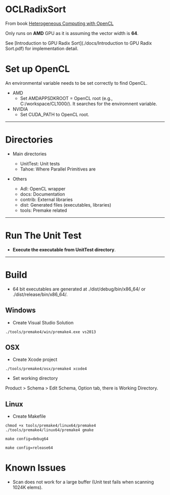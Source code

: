 # OCLRadixSort

From book [Heterogeneous Computing with OpenCL](http://www.heterogeneouscompute.org/?page_id=7)

Only runs on **AMD** GPU as it is assuming the vector width is **64**. 

See [Introduction to GPU Radix Sort](./docs/Introduction to GPU Radix Sort.pdf) for implementation detail. 

# Set up OpenCL
An environmental variable needs to be set correctly to find OpenCL. 
- AMD
    - Set AMDAPPSDKROOT = OpenCL root (e.g., C:/workspace/CL1000/). It searches for the enviromnent variable. 
- NVIDIA
    - Set CUDA_PATH to OpenCL root. 

---
# Directories
- Main directories
    - UnitTest: Unit tests
    - Tahoe: Where Parallel Primitives are

- Others
    - Adl: OpenCL wrapper
    - docs: Documentation
    - contrib: External libraries
    - dist: Generated files (executables, libraries)
    - tools: Premake related

---
# Run The Unit Test
- **Execute the executable from UnitTest directory**. 

---
# Build
- 64 bit executables are generated at ./dist/debug/bin/x86_64/ or ./dist/release/bin/x86_64/. 

## Windows
- Create Visual Studio Solution

`./tools/premake4/win/premake4.exe vs2013`


## OSX
- Create Xcode project

`./tools/premake4/osx/premake4 xcode4`

- Set working directory

Product > Schema > Edit Schema, Option tab, there is Working Directory. 

## Linux
- Create Makefile

`chmod +x tools/premake4/linux64/premake4`
`./tools/premake4/linux64/premake4 gmake`

`make config=debug64`

`make config=release64`


# Known Issues
- Scan does not work for a large buffer (Unit test fails when scanning 1024K elems). 
